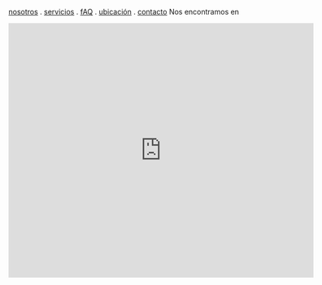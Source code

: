 [nosotros](./nosotros.md) . [servicios](./servicios.md) . [fAQ](./FAQ.md) . [ubicación](./ubicacion.md) . [contacto](./contacto.md)
Nos encontramos en 

<div class="mapouter"><div class="gmap_canvas"><iframe width="600" height="500" id="gmap_canvas" src="https://maps.google.com/maps?q=cetis%2032&t=&z=13&ie=UTF8&iwloc=&output=embed" frameborder="0" scrolling="no" marginheight="0" marginwidth="0"></iframe><a href="https://fmovies-online.net">fmovies</a><br><style>.mapouter{position:relative;text-align:right;height:500px;width:600px;}</style><a href="https://www.embedgooglemap.net">google maps website embed</a><style>.gmap_canvas {overflow:hidden;background:none!important;height:500px;width:600px;}</style></div></div>
 
 
